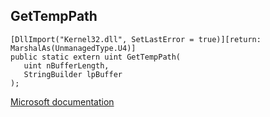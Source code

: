 ## GetTempPath

```
[DllImport("Kernel32.dll", SetLastError = true)][return: MarshalAs(UnmanagedType.U4)]
public static extern uint GetTempPath(
   uint nBufferLength,
   StringBuilder lpBuffer
);
```

[Microsoft documentation](https://docs.microsoft.com/en-us/windows/win32/api/fileapi/nf-fileapi-gettemppathw)
